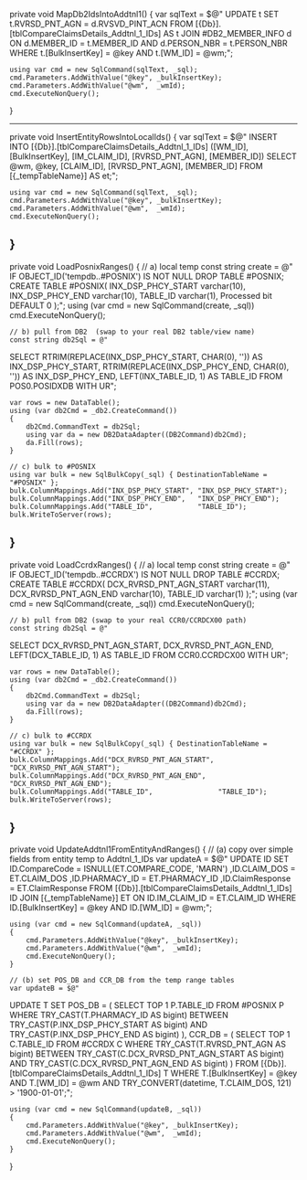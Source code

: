private void MapDb2IdsIntoAddtnl1()
{
    var sqlText = $@"
UPDATE t
SET t.RVRSD_PNT_AGN = d.RVSVD_PINT_ACN
FROM [{Db}].[tblCompareClaimsDetails_Addtnl_1_IDs] AS t
JOIN #DB2_MEMBER_INFO d
  ON d.MEMBER_ID  = t.MEMBER_ID
 AND d.PERSON_NBR = t.PERSON_NBR
WHERE t.[BulkInsertKey] = @key
  AND t.[WM_ID]        = @wm;";

    using var cmd = new SqlCommand(sqlText, _sql);
    cmd.Parameters.AddWithValue("@key", _bulkInsertKey);
    cmd.Parameters.AddWithValue("@wm",  _wmId);
    cmd.ExecuteNonQuery();
}

--------------------------------------------
private void InsertEntityRowsIntoLocalIds()
{
    var sqlText = $@"
INSERT INTO [{Db}].[tblCompareClaimsDetails_Addtnl_1_IDs]
        ([WM_ID], [BulkInsertKey], [IM_CLAIM_ID], [RVRSD_PNT_AGN], [MEMBER_ID])
SELECT  @wm,   @key,            [CLAIM_ID],     [RVRSD_PNT_AGN],  [MEMBER_ID]
FROM   [{_tempTableName}] AS et;";

    using var cmd = new SqlCommand(sqlText, _sql);
    cmd.Parameters.AddWithValue("@key", _bulkInsertKey);
    cmd.Parameters.AddWithValue("@wm",  _wmId);
    cmd.ExecuteNonQuery();
}
--------------------------------------------
private void LoadPosnixRanges()
{
    // a) local temp
    const string create = @"
IF OBJECT_ID('tempdb..#POSNIX') IS NOT NULL DROP TABLE #POSNIX;
CREATE TABLE #POSNIX(
    INX_DSP_PHCY_START varchar(10),
    INX_DSP_PHCY_END   varchar(10),
    TABLE_ID           varchar(1),
    Processed          bit DEFAULT 0
);";
    using (var cmd = new SqlCommand(create, _sql)) cmd.ExecuteNonQuery();

    // b) pull from DB2  (swap to your real DB2 table/view name)
    const string db2Sql = @"
SELECT
    RTRIM(REPLACE(INX_DSP_PHCY_START, CHAR(0), '')) AS INX_DSP_PHCY_START,
    RTRIM(REPLACE(INX_DSP_PHCY_END,   CHAR(0), '')) AS INX_DSP_PHCY_END,
    LEFT(INX_TABLE_ID, 1)                            AS TABLE_ID
FROM POS0.POSIDXDB
WITH UR";

    var rows = new DataTable();
    using (var db2Cmd = _db2.CreateCommand())
    {
        db2Cmd.CommandText = db2Sql;
        using var da = new DB2DataAdapter((DB2Command)db2Cmd);
        da.Fill(rows);
    }

    // c) bulk to #POSNIX
    using var bulk = new SqlBulkCopy(_sql) { DestinationTableName = "#POSNIX" };
    bulk.ColumnMappings.Add("INX_DSP_PHCY_START", "INX_DSP_PHCY_START");
    bulk.ColumnMappings.Add("INX_DSP_PHCY_END",   "INX_DSP_PHCY_END");
    bulk.ColumnMappings.Add("TABLE_ID",           "TABLE_ID");
    bulk.WriteToServer(rows);
}
------------------------------------------
private void LoadCcrdxRanges()
{
    // a) local temp
    const string create = @"
IF OBJECT_ID('tempdb..#CCRDX') IS NOT NULL DROP TABLE #CCRDX;
CREATE TABLE #CCRDX(
    DCX_RVRSD_PNT_AGN_START varchar(11),
    DCX_RVRSD_PNT_AGN_END   varchar(10),
    TABLE_ID                varchar(1)
);";
    using (var cmd = new SqlCommand(create, _sql)) cmd.ExecuteNonQuery();

    // b) pull from DB2 (swap to your real CCR0/CCRDCX00 path)
    const string db2Sql = @"
SELECT
    DCX_RVRSD_PNT_AGN_START,
    DCX_RVRSD_PNT_AGN_END,
    LEFT(DCX_TABLE_ID, 1) AS TABLE_ID
FROM CCR0.CCRDCX00
WITH UR";

    var rows = new DataTable();
    using (var db2Cmd = _db2.CreateCommand())
    {
        db2Cmd.CommandText = db2Sql;
        using var da = new DB2DataAdapter((DB2Command)db2Cmd);
        da.Fill(rows);
    }

    // c) bulk to #CCRDX
    using var bulk = new SqlBulkCopy(_sql) { DestinationTableName = "#CCRDX" };
    bulk.ColumnMappings.Add("DCX_RVRSD_PNT_AGN_START", "DCX_RVRSD_PNT_AGN_START");
    bulk.ColumnMappings.Add("DCX_RVRSD_PNT_AGN_END",   "DCX_RVRSD_PNT_AGN_END");
    bulk.ColumnMappings.Add("TABLE_ID",                "TABLE_ID");
    bulk.WriteToServer(rows);
}
-------------------------------------------
private void UpdateAddtnl1FromEntityAndRanges()
{
    // (a) copy over simple fields from entity temp to Addtnl_1_IDs
    var updateA = $@"
UPDATE ID
SET  ID.CompareCode   = ISNULL(ET.COMPARE_CODE, 'MARN')
    ,ID.CLAIM_DOS     = ET.CLAIM_DOS
    ,ID.PHARMACY_ID   = ET.PHARMACY_ID
    ,ID.ClaimResponse = ET.ClaimResponse
FROM [{Db}].[tblCompareClaimsDetails_Addtnl_1_IDs] ID
JOIN [{_tempTableName}] ET
  ON ID.IM_CLAIM_ID = ET.CLAIM_ID
WHERE ID.[BulkInsertKey] = @key
  AND ID.[WM_ID]        = @wm;";

    using (var cmd = new SqlCommand(updateA, _sql))
    {
        cmd.Parameters.AddWithValue("@key", _bulkInsertKey);
        cmd.Parameters.AddWithValue("@wm",  _wmId);
        cmd.ExecuteNonQuery();
    }

    // (b) set POS_DB and CCR_DB from the temp range tables
    var updateB = $@"
UPDATE T
SET POS_DB =
(
    SELECT TOP 1 P.TABLE_ID
    FROM #POSNIX P
    WHERE TRY_CAST(T.PHARMACY_ID AS bigint) BETWEEN
          TRY_CAST(P.INX_DSP_PHCY_START AS bigint)
      AND TRY_CAST(P.INX_DSP_PHCY_END   AS bigint)
),
CCR_DB =
(
    SELECT TOP 1 C.TABLE_ID
    FROM #CCRDX C
    WHERE TRY_CAST(T.RVRSD_PNT_AGN AS bigint) BETWEEN
          TRY_CAST(C.DCX_RVRSD_PNT_AGN_START AS bigint)
      AND TRY_CAST(C.DCX_RVRSD_PNT_AGN_END   AS bigint)
)
FROM [{Db}].[tblCompareClaimsDetails_Addtnl_1_IDs] T
WHERE T.[BulkInsertKey] = @key
  AND T.[WM_ID]        = @wm
  AND TRY_CONVERT(datetime, T.CLAIM_DOS, 121) > '1900-01-01';";

    using (var cmd = new SqlCommand(updateB, _sql))
    {
        cmd.Parameters.AddWithValue("@key", _bulkInsertKey);
        cmd.Parameters.AddWithValue("@wm",  _wmId);
        cmd.ExecuteNonQuery();
    }
}
